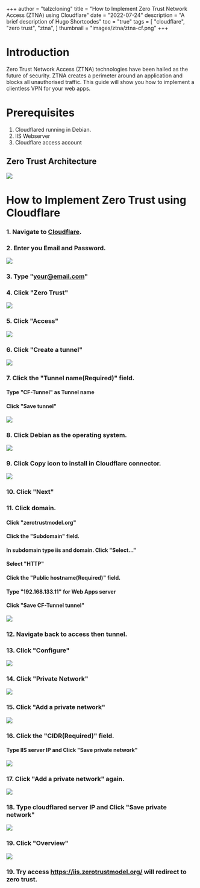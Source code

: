 +++
author = "talzcloning"
title = "How to Implement Zero Trust Network Access (ZTNA) using Cloudflare"
date = "2022-07-24"
description = "A brief description of Hugo Shortcodes"
toc = "true"
tags = [
    "cloudflare",
    "zero trust",
    "ztna",
]
thumbnail = "images/ztna/ztna-cf.png"
+++

# Introduction

Zero Trust Network Access (ZTNA) technologies have been hailed as the future of security. ZTNA creates a perimeter around an application and blocks all unauthorised traffic. 
This guide will show you how to implement a clientless VPN for your web apps.


# Prerequisites

1. Cloudflared running in Debian.
2. IIS Webserver
3. Cloudflare access account

## Zero Trust Architecture

![](/images/ztna-cf.png)

# How to Implement Zero Trust using Cloudflare


### 1. Navigate to [Cloudflare](https://dash.cloudflare.com/login).

### 2. Enter you Email and Password.

![](/images/ztna/login-to-cloudflare.png)

### 3. Type "your@email.com"

### 4. Click "Zero Trust"

![](/images/ztna/cf-zero-trust.png)

### 5. Click "Access"

![](/images/ztna/cfzt-access.png)

### 6. Click "Create a tunnel"

![](/images/ztna/cfzt-tunnel.png)

### 7. Click the "Tunnel name(Required)" field.
#### Type "CF-Tunnel" as Tunnel name

#### Click "Save tunnel"

![](/images/ztna/cfzt-createtunnel.png)

###  8. Click Debian as the operating system.

![](/images/ztna/cfzt-debiancf-tunnel.png)

### 9. Click Copy icon to install in Cloudflare connector.

![](/images/ztna/cfzt-cloudconnector.png)

###  10. Click "Next"


###  11. Click domain.
#### Click "zerotrustmodel.org"
#### Click the "Subdomain" field.
#### In subdomain type iis and domain. Click "Select..."
#### Select "HTTP"
#### Click the "Public hostname(Required)" field.
#### Type "192.168.133.11" for Web Apps server
#### Click "Save CF-Tunnel tunnel"

![](/images/ztna/cf-public-hostname.webp)


### 12. Navigate back to access then tunnel.

###  13. Click "Configure"

![](/images/ztna/cfzt-configure.png)

###  14. Click "Private Network"

![](/images/ztna/cfzt-privatenet.png)

### 15. Click "Add a private network"

![](/images/ztna/cfzt-addprivatenet.png)

### 16. Click the "CIDR(Required)" field.
#### Type IIS server IP and Click "Save private network"

![](/images/ztna/cfzt-cidr.png)

### 17. Click "Add a private network" again.

![](/images/ztna/cfzt-addagain.png)

### 18. Type cloudflared server IP and Click "Save private network"

![](/images/ztna/cfzt-saveprivate.png)

### 19. Click "Overview"

![](/images/ztna/cfzt-overview.png)

### 19. Try access https://iis.zerotrustmodel.org/ will redirect to zero trust.